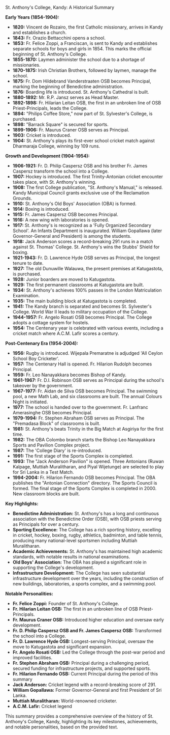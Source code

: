 St. Anthony's College, Kandy: A Historical Summary

**Early Years (1854-1904):**

*   **1820:** Vincent de Rozairo, the first Catholic missionary, arrives in Kandy and establishes a church.
*   **1843:** Fr. Orazio Bettacchini opens a school.
*   **1853:** Fr. Felice Zoppi, a Franciscan, is sent to Kandy and establishes separate schools for boys and girls in 1854. This marks the official beginning of St. Anthony's College.
*   **1855-1870:** Laymen administer the school due to a shortage of missionaries.
*   **1870-1875:** Irish Christian Brothers, followed by laymen, manage the school.
*   **1875:** Fr. Dom Hildebrand Vanderstraaten OSB becomes Principal, marking the beginning of Benedictine administration.
*   **1876:** Boarding life is introduced. St. Anthony's Cathedral is built.
*   **1880-1892:** Mr. R.P. Jansz serves as Head Master.
*   **1892-1898:** Fr. Hilarian Leitan OSB, the first in an unbroken line of OSB Priest-Principals, leads the College.
*   **1894:** "Philips Coffee Store," now part of St. Sylvester's College, is purchased.
*   **1898:** "Barrack Square" is secured for sports.
*   **1899-1906:** Fr. Maurus Craner OSB serves as Principal.
*   **1903:** Cricket is introduced.
*   **1904:** St. Anthony's plays its first-ever school cricket match against Dharmaraja College, winning by 109 runs.

**Growth and Development (1904-1954):**

*   **1906-1921:** Fr. D. Philip Caspersz OSB and his brother Fr. James Caspersz transform the school into a College.
*   **1907:** Hockey is introduced. The first Trinity-Antonian cricket encounter takes place, with St. Anthony's winning.
*   **1908:** The first College publication, "St. Anthony's Manual," is released. Kandy Municipal Council grants exclusive use of the Reclamation Grounds.
*   **1910:** St. Anthony's Old Boys' Association (OBA) is formed.
*   **1914:** Boxing is introduced.
*   **1915:** Fr. James Caspersz OSB becomes Principal.
*   **1916:** A new wing with laboratories is opened.
*   **1917:** St. Anthony's is recognized as a 'Fully Organized Secondary School'. An Infants Department is inaugurated. William Gopallawa (later Governor-General and President) is among the students.
*   **1918:** Jack Anderson scores a record-breaking 291 runs in a match against St. Thomas' College. St. Anthony's wins the Stubbs' Shield for boxing.
*   **1921-1943:** Fr. D. Lawrence Hyde OSB serves as Principal, the longest tenure to date.
*   **1927:** The old Dunuwille Walauwa, the present premises at Katugastota, is purchased.
*   **1928:** Junior boarders are moved to Katugastota.
*   **1929:** The first permanent classrooms at Katugastota are built.
*   **1934:** St. Anthony's achieves 100% passes in the London Matriculation Examination.
*   **1935:** The main building block at Katugastota is completed.
*   **1941:** The Kandy branch is separated and becomes St. Sylvester's College. World War II leads to military occupation of the College.
*   **1944-1957:** Fr. Angelo Rosati OSB becomes Principal. The College adopts a cottage system for hostels.
*   **1954:** The Centenary year is celebrated with various events, including a cricket match where A.C.M. Lafir scores a century.

**Post-Centenary Era (1954-2004):**

*   **1956:** Rugby is introduced. Wijepala Premaratne is adjudged 'All Ceylon School Boy Cricketer'.
*   **1957:** The Centenary Hall is opened. Fr. Hilarion Rudolph becomes Principal.
*   **1959:** Fr. Leo Nanayakkara becomes Bishop of Kandy.
*   **1961-1967:** Fr. D.I. Robinson OSB serves as Principal during the school's takeover by the government.
*   **1967-1977:** Fr. Aidan de Silva OSB becomes Principal. The swimming pool, a new Math Lab, and six classrooms are built. The annual Colours Night is initiated.
*   **1977:** The school is handed over to the government. Fr. Lanfranc Amerasinghe OSB becomes Principal.
*   **1979-1994:** Fr. Stephen Abraham OSB serves as Principal. The "Premadasa Block" of classrooms is built.
*   **1981:** St. Anthony's beats Trinity in the Big Match at Asgiriya for the first time.
*   **1982:** The OBA Colombo branch starts the Bishop Leo Nanayakkara Sports and Pavilion Complex project.
*   **1987:** The 'College Diary' is re-introduced.
*   **1991:** The first stage of the Sports Complex is completed.
*   **1993:** The "Jack Anderson Pavilion" is opened. Three Antonians (Ruwan Kalpage, Muttiah Muralitharan, and Piyal Wijetunge) are selected to play for Sri Lanka in a Test Match.
*   **1994-2004:** Fr. Hilarion Fernando OSB becomes Principal. The OBA publishes the "Antonian Connection" directory. The Sports Council is formed. The final stage of the Sports Complex is completed in 2000. New classroom blocks are built.

**Key Highlights:**

*   **Benedictine Administration:** St. Anthony's has a long and continuous association with the Benedictine Order (OSB), with OSB priests serving as Principals for over a century.
*   **Sporting Excellence:** The College has a rich sporting history, excelling in cricket, hockey, boxing, rugby, athletics, badminton, and table tennis, producing many national-level sportsmen including Muttiah Muralitharan.
*   **Academic Achievements:** St. Anthony's has maintained high academic standards, with notable results in national examinations.
*   **Old Boys' Association:** The OBA has played a significant role in supporting the College's development.
*   **Infrastructure Development:** The College has seen substantial infrastructure development over the years, including the construction of new buildings, laboratories, a sports complex, and a swimming pool.

**Notable Personalities:**

*   **Fr. Felice Zoppi:** Founder of St. Anthony's College.
*   **Fr. Hilarian Leitan OSB:** The first in an unbroken line of OSB Priest-Principals.
*   **Fr. Maurus Craner OSB:** Introduced higher education and oversaw early development.
*   **Fr. D. Philip Caspersz OSB and Fr. James Caspersz OSB:** Transformed the school into a College.
*   **Fr. D. Lawrence Hyde OSB:** Longest-serving Principal, oversaw the move to Katugastota and significant expansion.
*   **Fr. Angelo Rosati OSB:** Led the College through the post-war period and improved facilities.
*   **Fr. Stephen Abraham OSB:** Principal during a challenging period, secured funding for infrastructure projects, and supported sports.
*   **Fr. Hilarion Fernando OSB:** Current Principal during the period of this summary
*   **Jack Anderson:** Cricket legend with a record-breaking score of 291.
*   **William Gopallawa:** Former Governor-General and first President of Sri Lanka.
*   **Muttiah Muralitharan:** World-renowned cricketer.
*   **A.C.M. Lafir:** Cricket legend

This summary provides a comprehensive overview of the history of St. Anthony's College, Kandy, highlighting its key milestones, achievements, and notable personalities, based on the provided text.
